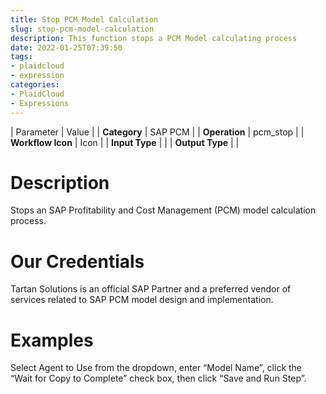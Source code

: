 ```yaml
---
title: Stop PCM Model Calculation
slug: stop-pcm-model-calculation
description: This function stops a PCM Model calculating process
date: 2022-01-25T07:39:50
tags:
- plaidcloud
- expression
categories:
- PlaidCloud
- Expressions
---
```





| Parameter | Value |
| **Category** | SAP PCM |
| **Operation** | pcm\_stop |
| **Workflow Icon** | Icon |
| **Input Type** |  |
| **Output Type** |  |

# Description


Stops an SAP Profitability and Cost Management (PCM) model calculation process.



# Our Credentials


Tartan Solutions is an official SAP Partner and a preferred vendor of services related to SAP PCM model design and implementation.




# Examples


Select Agent to Use from the dropdown, enter “Model Name”, click the “Wait for Copy to Complete” check box, then click “Save and Run Step”.

